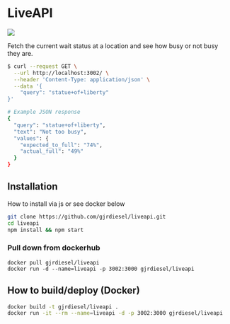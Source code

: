 # LiveAPI

<a href="https://hub.docker.com/r/gjrdiesel/liveapi" target="_blank"><img src="https://img.shields.io/badge/docker-hub-blue?logo=docker"></a>

Fetch the current wait status at a location and see how busy or not busy they are.

```bash
$ curl --request GET \
  --url http://localhost:3002/ \
  --header 'Content-Type: application/json' \
  --data '{
	"query": "statue+of+liberty"
}'

# Example JSON response
{
  "query": "statue+of+liberty",
  "text": "Not too busy",
  "values": {
    "expected_to_full": "74%",
    "actual_full": "49%"
  }
}
```

## Installation
How to install via js or see docker below
```bash
git clone https://github.com/gjrdiesel/liveapi.git
cd liveapi
npm install && npm start
```

### Pull down from dockerhub
```
docker pull gjrdiesel/liveapi
docker run -d --name=liveapi -p 3002:3000 gjrdiesel/liveapi
```

## How to build/deploy (Docker)
```bash
docker build -t gjrdiesel/liveapi .
docker run -it --rm --name=liveapi -d -p 3002:3000 gjrdiesel/liveapi
```
